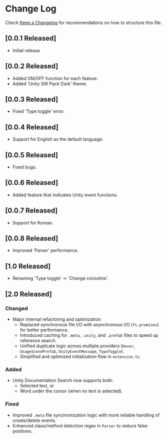 # Change Log

Check [Keep a Changelog](https://github.com/sangwookyoo/vscode-unity-sw-pack/) for recommendations on how to structure this file.

## [0.0.1 Released]
- Initial release

## [0.0.2 Released]
- Added ON/OFF function for each feature.
- Added 'Unity SW Pack Dark' theme.

## [0.0.3 Released]
- Fixed 'Type toggle' error.

## [0.0.4 Released]
- Support for English as the default language.

## [0.0.5 Released]
- Fixed bugs.

## [0.0.6 Released]
- Added feature that indicates Unity event functions.

## [0.0.7 Released]
- Support for Korean.

## [0.0.8 Released]
- Improved 'Parser' performance.

## [1.0 Released]
- Renaming 'Type toggle' → 'Change coroutine'.

## [2.0 Released]
### Changed
- Major internal refactoring and optimization:
  - Replaced synchronous file I/O with asynchronous I/O (`fs.promises`) for better performance.
  - Introduced caching for `.meta`, `.unity`, and `.prefab` files to speed up reference search.
  - Unified duplicate logic across multiple providers (`Hover`, `UsageScenePrefab`, `UnityEventMessage`, `TypeToggle`).
  - Simplified and optimized initialization flow in `extension.ts`.

### Added
- Unity Documentation Search now supports both:
  - Selected text, or
  - Word under the cursor (when no text is selected).

### Fixed
- Improved `.meta` file synchronization logic with more reliable handling of create/delete events.
- Enhanced class/method detection regex in `Parser` to reduce false positives.